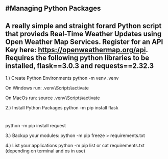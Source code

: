 #Managing Python Packages
--------
A really simple and straight forard Python script that provieds Real-Time Weather Updates using Open Weather Map Services. Register for an API Key here: https://openweathermap.org/api. Requires the following python libraries to be installed, flask==3.0.3 and requests==2.32.3 
--------
1.) Create Python Environments
python -m venv .venv

On Windows run:
.venv\Scripts\activate

On MacOs run:
source .venv\Scripts\activate

2.) Install Python Packages
python -m pip install flask
#
python -m pip install request

3.) Backup your modules:
python -m pip freeze > requirements.txt

4.) List your applications
python -m pip list or 
cat requirements.txt (depending on terminal and os in use)


